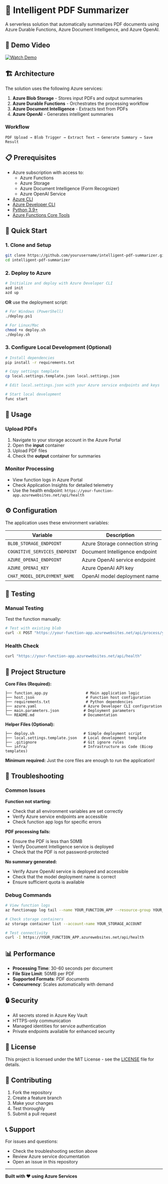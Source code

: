 # 🤖 Intelligent PDF Summarizer

A serverless solution that automatically summarizes PDF documents using Azure Durable Functions, Azure Document Intelligence, and Azure OpenAI.

## 🎥 Demo Video

[![Watch Demo](https://img.shields.io/badge/Watch%20Demo-FF0000?style=for-the-badge&logo=youtube&logoColor=white)](https://youtu.be/WH1ePpapRg8)


## 🏗️ Architecture

The solution uses the following Azure services:

1. **Azure Blob Storage** - Stores input PDFs and output summaries
2. **Azure Durable Functions** - Orchestrates the processing workflow
3. **Azure Document Intelligence** - Extracts text from PDFs
4. **Azure OpenAI** - Generates intelligent summaries

### Workflow

```
PDF Upload → Blob Trigger → Extract Text → Generate Summary → Save Result
```

## 📋 Prerequisites

- Azure subscription with access to:
  - Azure Functions
  - Azure Storage
  - Azure Document Intelligence (Form Recognizer)
  - Azure OpenAI Service
- [Azure CLI](https://docs.microsoft.com/en-us/cli/azure/install-azure-cli)
- [Azure Developer CLI](https://aka.ms/azd)
- [Python 3.9+](https://www.python.org/downloads/)
- [Azure Functions Core Tools](https://docs.microsoft.com/en-us/azure/azure-functions/functions-run-local)

## 🚀 Quick Start

### 1. Clone and Setup

```bash
git clone https://github.com/yourusername/intelligent-pdf-summarizer.git
cd intelligent-pdf-summarizer
```

### 2. Deploy to Azure

```bash
# Initialize and deploy with Azure Developer CLI
azd init
azd up
```

**OR** use the deployment script:

```bash
# For Windows (PowerShell)
./deploy.ps1

# For Linux/Mac
chmod +x deploy.sh
./deploy.sh
```

### 3. Configure Local Development (Optional)

```bash
# Install dependencies
pip install -r requirements.txt

# Copy settings template
cp local.settings.template.json local.settings.json

# Edit local.settings.json with your Azure service endpoints and keys

# Start local development
func start
```

## 📖 Usage

### Upload PDFs

1. Navigate to your storage account in the Azure Portal
2. Open the **input** container
3. Upload PDF files
4. Check the **output** container for summaries

### Monitor Processing

- View function logs in Azure Portal
- Check Application Insights for detailed telemetry
- Use the health endpoint: `https://your-function-app.azurewebsites.net/api/health`

## ⚙️ Configuration

The application uses these environment variables:

| Variable | Description |
|----------|-------------|
| `BLOB_STORAGE_ENDPOINT` | Azure Storage connection string |
| `COGNITIVE_SERVICES_ENDPOINT` | Document Intelligence endpoint |
| `AZURE_OPENAI_ENDPOINT` | Azure OpenAI service endpoint |
| `AZURE_OPENAI_KEY` | Azure OpenAI API key |
| `CHAT_MODEL_DEPLOYMENT_NAME` | OpenAI model deployment name |

## 🧪 Testing

### Manual Testing

Test the function manually:

```bash
# Test with existing blob
curl -X POST "https://your-function-app.azurewebsites.net/api/process/your-document.pdf"
```

### Health Check

```bash
curl "https://your-function-app.azurewebsites.net/api/health"
```

## 📁 Project Structure

**Core Files (Required):**
```
├── function_app.py                 # Main application logic
├── host.json                       # Function host configuration  
├── requirements.txt                # Python dependencies
├── azure.yaml                     # Azure Developer CLI configuration
├── main.parameters.json           # Deployment parameters
└── README.md                      # Documentation
```

**Helper Files (Optional):**
```
├── deploy.sh                      # Simple deployment script
├── local.settings.template.json   # Local development template
├── .gitignore                     # Git ignore rules
└── infra/                         # Infrastructure as Code (Bicep templates)
```

**Minimum required:** Just the core files are enough to run the application!

## 🔧 Troubleshooting

### Common Issues

**Function not starting:**
- Check that all environment variables are set correctly
- Verify Azure service endpoints are accessible
- Check function app logs for specific errors

**PDF processing fails:**
- Ensure the PDF is less than 50MB
- Verify Document Intelligence service is deployed
- Check that the PDF is not password-protected

**No summary generated:**
- Verify Azure OpenAI service is deployed and accessible
- Check that the model deployment name is correct
- Ensure sufficient quota is available

### Debug Commands

```bash
# View function logs
az functionapp log tail --name YOUR_FUNCTION_APP --resource-group YOUR_RESOURCE_GROUP

# Check storage containers
az storage container list --account-name YOUR_STORAGE_ACCOUNT

# Test connectivity
curl -I https://YOUR_FUNCTION_APP.azurewebsites.net/api/health
```

## 📊 Performance

- **Processing Time**: 30-60 seconds per document
- **File Size Limit**: 50MB per PDF
- **Supported Formats**: PDF documents
- **Concurrency**: Scales automatically with demand

## 🔒 Security

- All secrets stored in Azure Key Vault
- HTTPS-only communication
- Managed identities for service authentication
- Private endpoints available for enhanced security

## 📄 License

This project is licensed under the MIT License - see the [LICENSE](LICENSE) file for details.

## 🤝 Contributing

1. Fork the repository
2. Create a feature branch
3. Make your changes
4. Test thoroughly
5. Submit a pull request

## 📞 Support

For issues and questions:
- Check the troubleshooting section above
- Review Azure service documentation
- Open an issue in this repository

---

**Built with ❤️ using Azure Services**